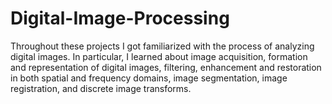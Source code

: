 # Digital-Image-Processing

Throughout these projects I got familiarized with the process of analyzing digital images. In particular, I learned about image acquisition, formation and representation of digital images, filtering, enhancement and restoration in both spatial and frequency domains, image segmentation, image registration, and discrete image transforms.
